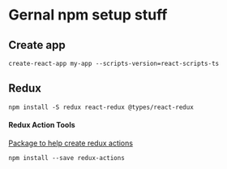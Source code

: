 # Gernal npm setup stuff

## Create app
```shell
create-react-app my-app --scripts-version=react-scripts-ts
```

## Redux
```Shell
npm install -S redux react-redux @types/react-redux
```

#### Redux Action Tools

[Package to help create redux actions](https://www.npmjs.com/package/redux-actions)

```Shell
npm install --save redux-actions
```